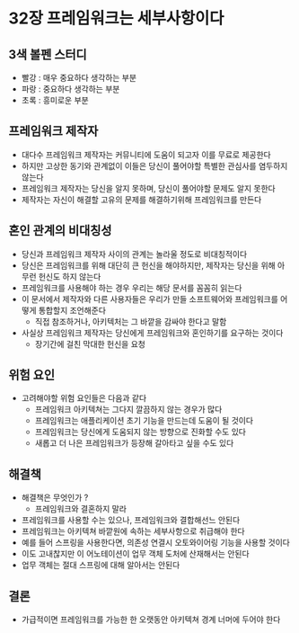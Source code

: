 # 32장 프레임워크는 세부사항이다

## 3색 볼펜 스터디
- 빨강 : 매우 중요하다 생각하는 부분
- 파랑 : 중요하다 생각하는 부분
- 초록 : 흥미로운 부분

## 프레임워크 제작자
- 대다수 프레임워크 제작자는 커뮤니티에 도움이 되고자 이를 무료로 제공한다
- 하지만 고상한 동기와 관계없이 이들은 당신이 풀어야할 특별한 관심사를 염두하지 않는다
- 프레임워크 제작자는 당신을 알지 못하며, 당신이 풀어야할 문제도 알지 못한다
- 제작자는 자신이 해결할 고유의 문제를 해결하기위해 프레임워크를 만든다

## 혼인 관계의 비대칭성
- 당신과 프레임워크 제작자 사이의 관계는 놀라울 정도로 비대칭적이다
- 당신은 프레임워크를 위해 대단히 큰 헌신을 해야하지만, 제작자는 당신을 위해 아무런 헌신도 하지 않는다
- 프레임워크를 사용해야 하는 경우 우리는 해당 문서를 꼼꼼히 읽는다
- 이 문서에서 제작자와 다른 사용자들은 우리가 만들 소프트웨어와 프레임워크를 어떻게 통합할지 조언해준다
  - 직접 참조하거나, 아키텍처는 그 바깥을 감싸야 한다고 말함
- 사실상 프레임워크 제작자는 당신에게 프레임워크와 혼인하기를 요구하는 것이다
  - 장기간에 걸친 막대한 헌신을 요청

## 위험 요인
- 고려해야할 위험 요인들은 다음과 같다
  - 프레임워크 아키텍쳐는 그다지 깔끔하지 않는 경우가 많다
  - 프레임워크는 애플리케이션 초기 기능을 만드는데 도움이 될 것이다
  - 프레임워크는 당신에게 도움되지 않는 방향으로 진화할 수도 있다
  - 새롭고 더 나은 프레임워크가 등장해 갈아타고 싶을 수도 있다

## 해결책
- 해결책은 무엇인가 ?
  - 프레임워크와 결혼하지 말라
- 프레임워크를 사용할 수는 있으나, 프레임워크와 결합해선느 안된다
- 프레임워크는 아키텍쳐 바깥원에 속하는 세부사항으로 취급해야 한다
- 예를 들어 스프링을 사용한다면, 의존성 연결시 오토와이어링 기능을 사용할 것이다
- 이도 고내찮지만 이 어노테이션이 업무 객체 도처에 산재해서는 안된다
- 업무 객체는 절대 스프링에 대해 알아서는 안된다

## 결론
- 가급적이면 프레임워크를 가능한 한 오랫동안 아키텍쳐 경계 너머에 두어야 한다